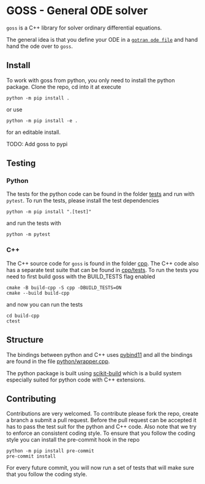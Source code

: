 # GOSS - General ODE solver

`goss` is a C++ library for solver ordinary differential equations.

The general idea is that you define your ODE in a [`gotran ode file`](https://github.com/ComputationalPhysiology/gotran) and hand hand the ode over to `goss`.

## Install
To work with goss from python, you only need to install the python package. Clone the repo, cd into it at execute
```
python -m pip install .
```
or use
```
python -m pip install -e .
```
for an editable install.

TODO: Add goss to pypi


## Testing

### Python

The tests for the python code can be found in the folder [tests](tests) and run with `pytest`. To run the tests, please install the test dependencies
```
python -m pip install ".[test]"
```
and run the tests with
```
python -m pytest
```

### C++

The C++ source code for `goss` is found in the folder [cpp](cpp). The C++ code also has a separate test suite that can be found in [cpp/tests](cpp/tests). To run the tests you need to first build goss with the BUILD_TESTS flag enabled

```
cmake -B build-cpp -S cpp -DBUILD_TESTS=ON
cmake --build build-cpp
```
and now you can run the tests
```
cd build-cpp
ctest
```

## Structure

The bindings between python and C++ uses [pybind11](https://pybind11.readthedocs.io/en/stable/) and all the bindings are found in the file [python/wrapper.cpp](python/wrapper.cpp).

The python package is built using [scikit-build](https://scikit-build.readthedocs.io/en/latest/index.html) which is a build system especially suited for python code with C++ extensions.

## Contributing

Contributions are very welcomed. To contribute please fork the repo, create a branch a submit a pull request. Before the pull request can be accepted it has to pass the test suit for the python and C++ code. Also note that we try to enforce an consistent coding style. To ensure that you follow the coding style you can install the pre-commit hook in the repo
```
python -m pip install pre-commit
pre-commit install
```
For every future commit, you will now run a set of tests that will make sure that you follow the coding style.
